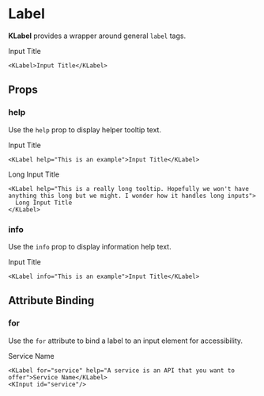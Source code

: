 # Label

**KLabel** provides a wrapper around general `label` tags.

<KLabel>Input Title</KLabel>

```vue
<KLabel>Input Title</KLabel>
```

## Props

### help

Use the `help` prop to display helper tooltip text.

<KLabel help="This is an example">Input Title</KLabel>

```vue
<KLabel help="This is an example">Input Title</KLabel>
```

<KLabel help="This is a really long tooltip. Hopefully we won't have anything this long but we might. I wonder how it handles long inputs">Long Input Title</KLabel>

```vue
<KLabel help="This is a really long tooltip. Hopefully we won't have anything this long but we might. I wonder how it handles long inputs">
  Long Input Title
</KLabel>
```

### info

Use the `info` prop to display information help text.

<KLabel info="This is an example">Input Title</KLabel>

```vue
<KLabel info="This is an example">Input Title</KLabel>
```

## Attribute Binding

### for

Use the `for` attribute to bind a label to an input element for accessibility.

<KLabel for="service">Service Name</KLabel>
<KInput id="service"/>

```vue
<KLabel for="service" help="A service is an API that you want to offer">Service Name</KLabel>
<KInput id="service"/>
```
